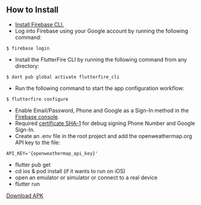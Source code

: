 ## How to Install

- [Install Firebase CLI.](https://firebase.google.com/docs/cli#setup_update_cli)
- Log into Firebase using your Google account by running the following command:
```
$ firebase login
```
- Install the FlutterFire CLI by running the following command from any directory:
```
$ dart pub global activate flutterfire_cli
```
- Run the following command to start the app configuration workflow:
```
$ flutterfire configure
```
- Enable Email/Password, Phone and Google as a Sign-In method in the [Firebase console](https://console.firebase.google.com).
- Required [certificate SHA-1](https://developers.google.com/android/guides/client-auth) for debug signing Phone Number and Google Sign-In.
- Create an .env file in the root project and add the openweathermap.org API key to the file:
```
API_KEY='{openweathermap_api_key}'
```
- flutter pub get
- cd ios & pod install (if it wants to run on iOS)
- open an emulator or simulator or connect to a real device
- flutter run

[Download APK](https://github.com/yamikhsan/weather_app/releases)
